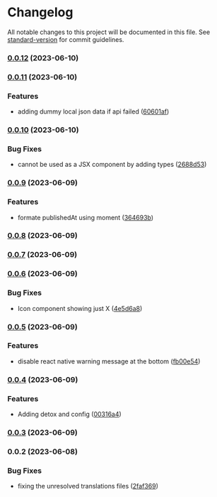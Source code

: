 # Changelog

All notable changes to this project will be documented in this file. See [standard-version](https://github.com/conventional-changelog/standard-version) for commit guidelines.

### [0.0.12](https://github.com/ahmedhegazydev/Newsfeed-react-native/compare/v0.0.11...v0.0.12) (2023-06-10)

### [0.0.11](https://github.com/ahmedhegazydev/Newsfeed-react-native/compare/v0.0.10...v0.0.11) (2023-06-10)


### Features

* adding dummy local json data if api failed ([60601af](https://github.com/ahmedhegazydev/Newsfeed-react-native/commit/60601afae92f14bff736cd35a90b4b82b339dac5))

### [0.0.10](https://github.com/ahmedhegazydev/Newsfeed-react-native/compare/v0.0.9...v0.0.10) (2023-06-10)


### Bug Fixes

* cannot be used as a JSX component by adding types ([2688d53](https://github.com/ahmedhegazydev/Newsfeed-react-native/commit/2688d53339358706e17f9e069b451d0def133179))

### [0.0.9](https://github.com/ahmedhegazydev/Newsfeed-react-native/compare/v0.0.8...v0.0.9) (2023-06-09)


### Features

* formate publishedAt using moment ([364693b](https://github.com/ahmedhegazydev/Newsfeed-react-native/commit/364693bddde3c0355e8e9d67aaaecfff5684c074))

### [0.0.8](https://github.com/ahmedhegazydev/Newsfeed-react-native/compare/v0.0.7...v0.0.8) (2023-06-09)

### [0.0.7](https://github.com/ahmedhegazydev/Newsfeed-react-native/compare/v0.0.6...v0.0.7) (2023-06-09)

### [0.0.6](https://github.com/ahmedhegazydev/Newsfeed-react-native/compare/v0.0.5...v0.0.6) (2023-06-09)


### Bug Fixes

* Icon component showing just X ([4e5d6a8](https://github.com/ahmedhegazydev/Newsfeed-react-native/commit/4e5d6a84ae8dc7f030de0720fff91ac88a6b3bd5))

### [0.0.5](https://github.com/ahmedhegazydev/Newsfeed-react-native/compare/v0.0.4...v0.0.5) (2023-06-09)


### Features

* disable react native warning message at the bottom ([fb00e54](https://github.com/ahmedhegazydev/Newsfeed-react-native/commit/fb00e544580ed983e5c16f369f5365c3d4b0a911))

### [0.0.4](https://github.com/ahmedhegazydev/Newsfeed-react-native/compare/v0.0.3...v0.0.4) (2023-06-09)


### Features

* Adding detox and config ([00316a4](https://github.com/ahmedhegazydev/Newsfeed-react-native/commit/00316a4ffa41cc998781de71c71c2b5cb63d0429))

### [0.0.3](https://github.com/ahmedhegazydev/Newsfeed-react-native/compare/v0.0.2...v0.0.3) (2023-06-09)

### 0.0.2 (2023-06-08)


### Bug Fixes

* fixing the unresolved translations files ([2faf369](https://github.com/ahmedhegazydev/Newsfeed-react-native/commit/2faf36966ec7b36c6fbd2db01b5342dc28d488b7))
